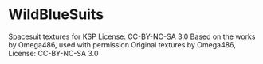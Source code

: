 # WildBlueSuits
Spacesuit textures for KSP
License: CC-BY-NC-SA 3.0
Based on the works by Omega486, used with permission
Original textures by Omega486, License: CC-BY-NC-SA 3.0
